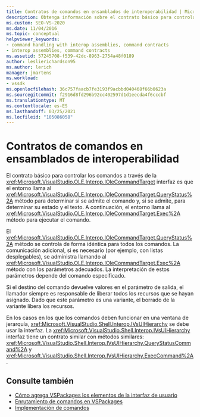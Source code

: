 ```yaml
---
title: Contratos de comandos en ensamblados de interoperabilidad | Microsoft Docs
description: Obtenga información sobre el contrato básico para controlar los comandos a través de la interfaz Microsoft. VisualStudio. OLE. Interop. IOleCommandTarget.
ms.custom: SEO-VS-2020
ms.date: 11/04/2016
ms.topic: conceptual
helpviewer_keywords:
- command handling with interop assemblies, command contracts
- interop assemblies, command contracts
ms.assetid: 57245708-f539-42dc-8963-2754a48f0189
author: leslierichardson95
ms.author: lerich
manager: jmartens
ms.workload:
- vssdk
ms.openlocfilehash: 36c757faacb7fe3193f9acbbd040468f66b0623a
ms.sourcegitcommit: f2916d8fd296b92cc402597d1d1eecda4f6cccbf
ms.translationtype: MT
ms.contentlocale: es-ES
ms.lasthandoff: 03/25/2021
ms.locfileid: "105086058"
---
```

# <a name="command-contracts-in-interop-assemblies"></a>Contratos de comandos en ensamblados de interoperabilidad
El contrato básico para controlar los comandos a través de la <xref:Microsoft.VisualStudio.OLE.Interop.IOleCommandTarget> interfaz es que el entorno llama al <xref:Microsoft.VisualStudio.OLE.Interop.IOleCommandTarget.QueryStatus%2A> método para determinar si se admite el comando y, si se admite, para determinar su estado y el texto. A continuación, el entorno llama al <xref:Microsoft.VisualStudio.OLE.Interop.IOleCommandTarget.Exec%2A> método para ejecutar el comando.

 El <xref:Microsoft.VisualStudio.OLE.Interop.IOleCommandTarget.QueryStatus%2A> método se controla de forma idéntica para todos los comandos. La comunicación adicional, si es necesario (por ejemplo, con listas desplegables), se administra llamando al <xref:Microsoft.VisualStudio.OLE.Interop.IOleCommandTarget.Exec%2A> método con los parámetros adecuados. La interpretación de estos parámetros depende del comando especificado.

 Si el destino del comando devuelve valores en el parámetro de salida, el llamador siempre es responsable de liberar todos los recursos que se hayan asignado. Dado que este parámetro es una variante, el borrado de la variante libera los recursos.

 En los casos en los que los comandos deben funcionar en una ventana de jerarquía, <xref:Microsoft.VisualStudio.Shell.Interop.IVsUIHierarchy> se debe usar la interfaz. La <xref:Microsoft.VisualStudio.Shell.Interop.IVsUIHierarchy> interfaz tiene un contrato similar con métodos similares: <xref:Microsoft.VisualStudio.Shell.Interop.IVsUIHierarchy.QueryStatusCommand%2A> y <xref:Microsoft.VisualStudio.Shell.Interop.IVsUIHierarchy.ExecCommand%2A> .

## <a name="see-also"></a>Consulte también
- [Cómo agrega VSPackages los elementos de la interfaz de usuario](../../extensibility/internals/how-vspackages-add-user-interface-elements.md)
- [Enrutamiento de comandos en VSPackages](../../extensibility/internals/command-routing-in-vspackages.md)
- [Implementación de comandos](../../extensibility/internals/command-implementation.md)

